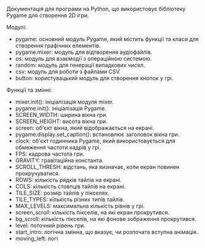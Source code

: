 Документація для програми на Python, що використовує бібліотеку Pygame для створення 2D ігри.

Модулі:

<ul><li>pygame: основний модуль Pygame, який містить функції та класи для створення графічних елементів.</li><li>pygame.mixer: модуль для відтворення аудіофайлів.</li><li>os: модуль для взаємодії з операційною системою.</li><li>random: модуль для генерації випадкових чисел.</li><li>csv: модуль для роботи з файлами CSV.</li><li>button: користувацький модуль для створення кнопок у грі.</li></ul>

Функції та змінні:

<ul><li>mixer.init(): ініціалізація модуля mixer.</li><li>pygame.init(): ініціалізація Pygame.</li><li>SCREEN_WIDTH: ширина вікна гри.</li><li>SCREEN_HEIGHT: висота вікна гри.</li><li>screen: об'єкт вікна, який відображається на екрані.</li><li>pygame.display.set_caption(): встановлює заголовок вікна гри.</li><li>clock: об'єкт годинника Pygame, який використовується для обмеження частоти кадрів у грі.</li><li>FPS: кадрова частота гри.</li><li>GRAVITY: гравітаційна константа.</li><li>SCROLL_THRESH: відстань, яка визначає, коли екран повинен прокручуватися.</li><li>ROWS: кількість рядків тайлів на екрані.</li><li>COLS: кількість стовпців тайлів на екрані.</li><li>TILE_SIZE: розмір тайлів у пікселях.</li><li>TILE_TYPES: кількість різних типів тайлів.</li><li>MAX_LEVELS: максимальна кількість рівнів у грі.</li><li>screen_scroll: кількість пікселів, на які екран прокрутився.</li><li>bg_scroll: кількість пікселів, на які фонове зображення прокрутився.</li><li>level: поточний рівень гри.</li><li>start_intro: логічна змінна, що вказує, чи розпочата вступна анімація.</li><li>moving_left: логі</li></ul>
